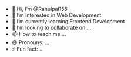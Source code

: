 - 👋 Hi, I’m @Rahulpal155
- 👀 I’m interested in Web Development
- 🌱 I’m currently learning Frontend Development
- 💞️ I’m looking to collaborate on ...
- 📫 How to reach me ...
- 😄 Pronouns: ...
- ⚡ Fun fact: ...

<!---
Rahulpal155/Rahulpal155 is a ✨ special ✨ repository because its `README.md` (this file) appears on your GitHub profile.
You can click the Preview link to take a look at your changes.
--->
